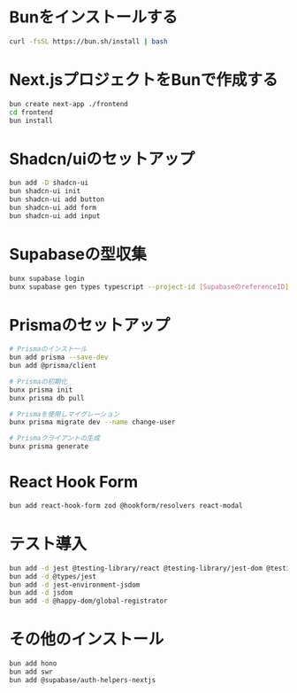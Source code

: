 

# Bunをインストールする

```bash
curl -fsSL https://bun.sh/install | bash
```

# Next.jsプロジェクトをBunで作成する

```bash
bun create next-app ./frontend
cd frontend
bun install
```

# Shadcn/uiのセットアップ

```bash
bun add -D shadcn-ui
bun shadcn-ui init
bun shadcn-ui add button
bun shadcn-ui add form
bun shadcn-ui add input
```

# Supabaseの型収集

```bash
bunx supabase login
bunx supabase gen types typescript --project-id [SupabaseのreferenceID] > src/app/type/database.types.ts
```

# Prismaのセットアップ

```bash
# Prismaのインストール
bun add prisma --save-dev
bun add @prisma/client

# Prismaの初期化
bunx prisma init
bunx prisma db pull

# Prismaを使用しマイグレーション
bunx prisma migrate dev --name change-user

# Prismaクライアントの生成
bunx prisma generate
```

# React Hook Form

```bash
bun add react-hook-form zod @hookform/resolvers react-modal
```

# テスト導入

```bash
bun add -d jest @testing-library/react @testing-library/jest-dom @testing-library/user-event ts-jest
bun add -d @types/jest
bun add -d jest-environment-jsdom
bun add -d jsdom
bun add -d @happy-dom/global-registrator
```


# その他のインストール

```bash
bun add hono
bun add swr
bun add @supabase/auth-helpers-nextjs
```